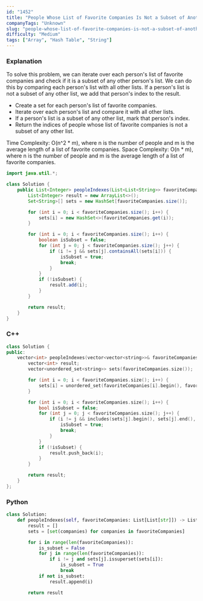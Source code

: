 ```yaml
---
id: "1452"
title: "People Whose List of Favorite Companies Is Not a Subset of Another List"
companyTags: "Unknown"
slug: "people-whose-list-of-favorite-companies-is-not-a-subset-of-another-list"
difficulty: "Medium"
tags: ["Array", "Hash Table", "String"]
---
```


### Explanation
To solve this problem, we can iterate over each person's list of favorite companies and check if it is a subset of any other person's list. We can do this by comparing each person's list with all other lists. If a person's list is not a subset of any other list, we add that person's index to the result.

- Create a set for each person's list of favorite companies.
- Iterate over each person's list and compare it with all other lists.
- If a person's list is a subset of any other list, mark that person's index.
- Return the indices of people whose list of favorite companies is not a subset of any other list.

Time Complexity: O(n^2 * m), where n is the number of people and m is the average length of a list of favorite companies.
Space Complexity: O(n * m), where n is the number of people and m is the average length of a list of favorite companies.

```java
import java.util.*;

class Solution {
    public List<Integer> peopleIndexes(List<List<String>> favoriteCompanies) {
        List<Integer> result = new ArrayList<>();
        Set<String>[] sets = new HashSet[favoriteCompanies.size()];

        for (int i = 0; i < favoriteCompanies.size(); i++) {
            sets[i] = new HashSet<>(favoriteCompanies.get(i));
        }

        for (int i = 0; i < favoriteCompanies.size(); i++) {
            boolean isSubset = false;
            for (int j = 0; j < favoriteCompanies.size(); j++) {
                if (i != j && sets[j].containsAll(sets[i])) {
                    isSubset = true;
                    break;
                }
            }
            if (!isSubset) {
                result.add(i);
            }
        }

        return result;
    }
}
```

### C++
```cpp
class Solution {
public:
    vector<int> peopleIndexes(vector<vector<string>>& favoriteCompanies) {
        vector<int> result;
        vector<unordered_set<string>> sets(favoriteCompanies.size());

        for (int i = 0; i < favoriteCompanies.size(); i++) {
            sets[i] = unordered_set(favoriteCompanies[i].begin(), favoriteCompanies[i].end());
        }

        for (int i = 0; i < favoriteCompanies.size(); i++) {
            bool isSubset = false;
            for (int j = 0; j < favoriteCompanies.size(); j++) {
                if (i != j && includes(sets[j].begin(), sets[j].end(), sets[i].begin(), sets[i].end())) {
                    isSubset = true;
                    break;
                }
            }
            if (!isSubset) {
                result.push_back(i);
            }
        }

        return result;
    }
};
```

### Python
```python
class Solution:
    def peopleIndexes(self, favoriteCompanies: List[List[str]]) -> List[int]:
        result = []
        sets = [set(companies) for companies in favoriteCompanies]

        for i in range(len(favoriteCompanies)):
            is_subset = False
            for j in range(len(favoriteCompanies)):
                if i != j and sets[j].issuperset(sets[i]):
                    is_subset = True
                    break
            if not is_subset:
                result.append(i)

        return result
```